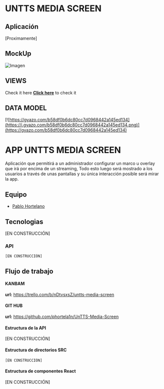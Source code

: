# UNTTS MEDIA SCREEN

## Aplicación
[Proximamente] 

## MockUp 

![Imagen](https://i.gyazo.com/6557056e7bffdae7609b7b549ec3f363.png)

## VIEWS

Check it here
__[Click here]()__ to check it

## DATA MODEL

[![https://gyazo.com/b58df0b6dc80cc7d0968442a145ed134](https://i.gyazo.com/b58df0b6dc80cc7d0968442a145ed134.png)](https://gyazo.com/b58df0b6dc80cc7d0968442a145ed134)


# APP UNTTS MEDIA SCREEN
Aplicación que permitirá a un administrador configurar un marco u overlay que irá por encima de un streaming, Todo esto luego será mostrado a los usuarios a través de unas pantallas y su única interacción posible será mirar la app. 

## Equipo
   - [Pablo Hortelano](https://github.com/phortela1n)

## Tecnologias
  [EN CONSTRUCCIÓN]
   

### API 
    [EN CONSTRUCCIÓN]

## Flujo de trabajo 

#### KANBAM

 **url:** https://trello.com/b/nDtvsxsZ/untts-media-screen



#### GIT HUB

 **url:** https://github.com/phortela1n/UnTTS-Media-Screen


#### Estructura de la API

[EN CONSTRUCCIÓN]


#### Estructura de directorios SRC
```
[EN CONSTRUCCIÓN]
```

#### Estructura de componentes React

[EN CONSTRUCCIÓN]